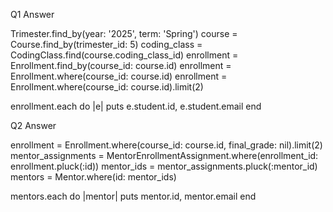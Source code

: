 Q1 Answer 

Trimester.find_by(year: '2025', term: 'Spring')
course = Course.find_by(trimester_id: 5)
coding_class = CodingClass.find(course.coding_class_id)
enrollment = Enrollment.find_by(course_id: course.id)
enrollment = Enrollment.where(course_id: course.id)
enrollment = Enrollment.where(course_id: course.id).limit(2)

enrollment.each do |e|
    puts e.student.id, e.student.email
end

Q2 Answer

enrollment = Enrollment.where(course_id: course.id, final_grade: nil).limit(2)
mentor_assignments = MentorEnrollmentAssignment.where(enrollment_id: enrollment.pluck(:id))
mentor_ids = mentor_assignments.pluck(:mentor_id)
mentors = Mentor.where(id: mentor_ids)

mentors.each do |mentor|
    puts mentor.id, mentor.email
end